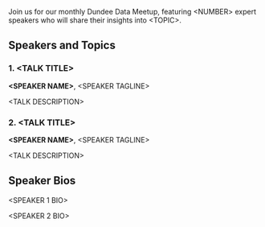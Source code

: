 
Join us for our monthly Dundee Data Meetup, featuring \<NUMBER> expert speakers who will share their insights into \<TOPIC>.

## Speakers and Topics

### **1\. \<TALK TITLE\>**

**\<SPEAKER NAME>**, \<SPEAKER TAGLINE>

\<TALK DESCRIPTION>


### **2\. \<TALK TITLE\>**

**\<SPEAKER NAME>**, \<SPEAKER TAGLINE>

\<TALK DESCRIPTION>

## Speaker Bios

\<SPEAKER 1 BIO>

\<SPEAKER 2 BIO>